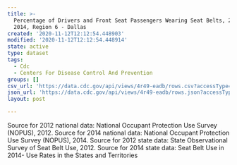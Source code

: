 ```yaml
---
title: >-
  Percentage of Drivers and Front Seat Passengers Wearing Seat Belts, 2012 &
  2014, Region 6 - Dallas
created: '2020-11-12T12:12:54.448903'
modified: '2020-11-12T12:12:54.448914'
state: active
type: dataset
tags:
  - Cdc
  - Centers For Disease Control And Prevention
groups: []
csv_url: 'https://data.cdc.gov/api/views/4r49-eadb/rows.csv?accessType=DOWNLOAD'
json_url: 'https://data.cdc.gov/api/views/4r49-eadb/rows.json?accessType=DOWNLOAD'
layout: post

---
```

Source for 2012 national data: National Occupant Protection Use Survey (NOPUS), 2012. Source for 2014 national data: National Occupant Protection Use Survey (NOPUS), 2014.  Source for 2012 state data: State Observational Survey of Seat Belt Use, 2012. Source for 2014 state data: Seat Belt Use in 2014- Use Rates in the States and Territories
